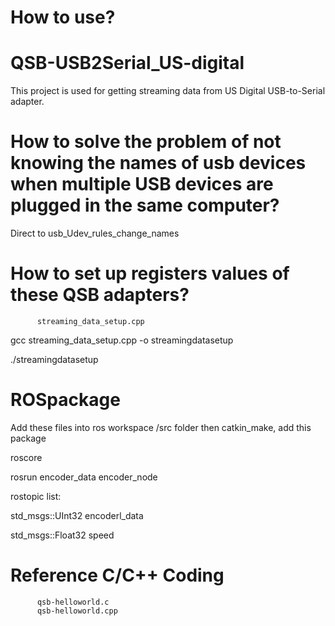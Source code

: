 # How to use?

# QSB-USB2Serial_US-digital
This project is used for getting streaming data from US Digital USB-to-Serial adapter.

# How to solve the problem of not knowing the names of usb devices when multiple USB devices are plugged in the same computer?

Direct to usb_Udev_rules_change_names

# How to set up registers values of these QSB adapters?
          streaming_data_setup.cpp
    
gcc streaming_data_setup.cpp -o streamingdatasetup

./streamingdatasetup

# ROSpackage

Add these files into ros workspace /src folder then catkin_make, add this package

roscore

rosrun encoder_data encoder_node 

rostopic list:

std_msgs::UInt32 encoderl_data 

std_msgs::Float32 speed


# Reference C/C++ Coding
          qsb-helloworld.c
          qsb-helloworld.cpp
